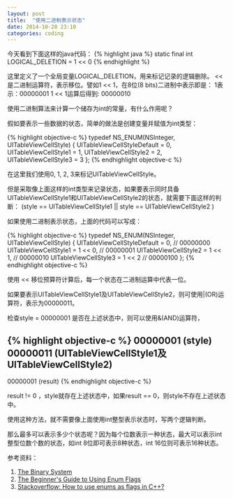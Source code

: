 ```yaml
---
layout: post
title:  "使用二进制表示状态"
date: 2014-10-28 23:10
categories: coding
---
```

今天看到下面这样的java代码：
{% highlight java %}
static final int LOGICAL_DELETION = 1 << 0
{% endhighlight %}

这里定义了一个全局变量LOGICAL_DELETION，用来标记记录的逻辑删除。
<< 是二进制运算符，表示移位。譬如1 << 1，在8位(8 bits)二进制中表示即是：
1表示：00000001
1 << 1运算后得到: 00000010

使用二进制算法来计算一个储存为int的常量，有什么作用呢？

假如要表示一些数据的状态，简单的做法是创建变量并赋值为int类型：

{% highlight objective-c %}
typedef NS_ENUM(NSInteger, UITableViewCellStyle) {
    UITableViewCellStyleDefault = 0,
    UITableViewCellStyle1 = 1,
    UITableViewCellStyle2 = 2,
    UITableViewCellStyle3 = 3
};
{% endhighlight objective-c %}

在这里我们使用0, 1, 2, 3来标记UITableViewCellStyle。

但是采取像上面这样的int类型来记录状态，如果要表示同时具备UITableViewCellStyle1和UITableViewCellStyle2的状态，就需要下面这样的判断：
(style == UITableViewCellStyle1 || style == UITableViewCellStyle2 )

如果使用二进制表示状态，上面的代码可以写成：

{% highlight objective-c %}
typedef NS_ENUM(NSInteger, UITableViewCellStyle) {
    UITableViewCellStyleDefault = 0, // 00000000
    UITableViewCellStyle1 = 1 << 0,  // 00000001
    UITableViewCellStyle2 = 1 << 1,  // 00000010
    UITableViewCellStyle3 = 1 << 2   // 00000100
};
{% endhighlight objective-c %}

使用 << 移位预算符计算后，每一个状态在二进制运算中代表一位。

如果要表示UITableViewCellStyle1及UITableViewCellStyle2，则可使用|(OR)运算符，表示为00000011。

检查style = 00000001 是否在上述状态中，则可以使用&(AND)运算符，

{% highlight objective-c %}
00000001 (style)
00000011 (UITableViewCellStyle1及UITableViewCellStyle2)
--------
00000001 (result)
{% endhighlight objective-c %}

result != 0 ，style就存在上述状态中，如果result == 0，则style不存在上述状态中。

使用这种方法，就不需要像上面使用int整型表示状态时，写两个逻辑判断。

那么最多可以表示多少个状态呢？因为每个位数表示一种状态，最大可以表示int整型位数个数的状态，如int 8位即可表示8种状态，int 16位则可表示16种状态。

参考资料：

1. [The Binary System](http://www.math.grin.edu/~rebelsky/Courses/152/97F/Readings/student-binary#1011-a)
2. [The Beginner's Guide to Using Enum Flags](http://www.codeproject.com/Articles/13740/The-Beginner-s-Guide-to-Using-Enum-Flags)
3. [Stackoverflow: How to use enums as flags in C++?](http://stackoverflow.com/questions/1448396/how-to-use-enums-as-flags-in-c)
